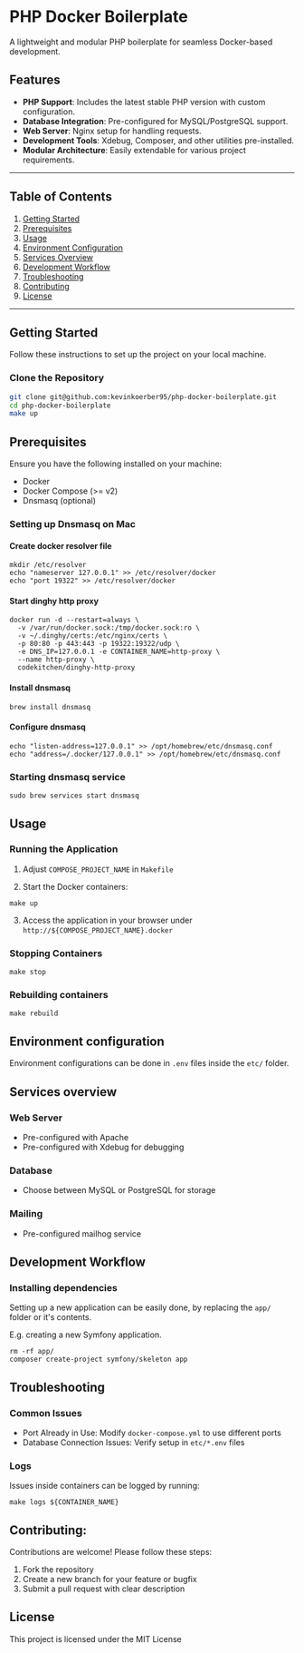 # PHP Docker Boilerplate

A lightweight and modular PHP boilerplate for seamless Docker-based development.

## Features
- **PHP Support**: Includes the latest stable PHP version with custom configuration.
- **Database Integration**: Pre-configured for MySQL/PostgreSQL support.
- **Web Server**: Nginx setup for handling requests.
- **Development Tools**: Xdebug, Composer, and other utilities pre-installed.
- **Modular Architecture**: Easily extendable for various project requirements.

---

## Table of Contents
1. [Getting Started](#getting-started)
2. [Prerequisites](#prerequisites)
3. [Usage](#usage)
4. [Environment Configuration](#environment-configuration)
5. [Services Overview](#services-overview)
6. [Development Workflow](#development-workflow)
7. [Troubleshooting](#troubleshooting)
8. [Contributing](#contributing)
9. [License](#license)

---

## Getting Started
Follow these instructions to set up the project on your local machine.

### Clone the Repository
```bash
git clone git@github.com:kevinkoerber95/php-docker-boilerplate.git
cd php-docker-boilerplate
make up
```

## Prerequisites
Ensure you have the following installed on your machine:

- Docker 
- Docker Compose (>= v2)
- Dnsmasq (optional)

### Setting up Dnsmasq on Mac

#### Create docker resolver file
```shell
mkdir /etc/resolver
echo "nameserver 127.0.0.1" >> /etc/resolver/docker
echo "port 19322" >> /etc/resolver/docker
```

#### Start dinghy http proxy
```shell
docker run -d --restart=always \
  -v /var/run/docker.sock:/tmp/docker.sock:ro \
  -v ~/.dinghy/certs:/etc/nginx/certs \
  -p 80:80 -p 443:443 -p 19322:19322/udp \
  -e DNS_IP=127.0.0.1 -e CONTAINER_NAME=http-proxy \
  --name http-proxy \
  codekitchen/dinghy-http-proxy
```

#### Install dnsmasq

```shell
brew install dnsmasq
```

#### Configure dnsmasq
```shell
echo "listen-address=127.0.0.1" >> /opt/homebrew/etc/dnsmasq.conf
echo "address=/.docker/127.0.0.1" >> /opt/homebrew/etc/dnsmasq.conf 
```

### Starting dnsmasq service

```shell
sudo brew services start dnsmasq
```

## Usage

### Running the Application

1. Adjust `COMPOSE_PROJECT_NAME` in `Makefile`

2. Start the Docker containers:

```shell
make up
```

3. Access the application in your browser under `http://${COMPOSE_PROJECT_NAME}.docker`

### Stopping Containers
```shell
make stop
```

### Rebuilding containers
```shell
make rebuild
```

## Environment configuration
Environment configurations can be done in `.env` files inside the `etc/` folder.

## Services overview

### Web Server
- Pre-configured with Apache
- Pre-configured with Xdebug for debugging

### Database
- Choose between MySQL or PostgreSQL for storage

### Mailing
- Pre-configured mailhog service

## Development Workflow

### Installing dependencies

Setting up a new application can be easily done, by replacing the `app/` folder or it's contents.

E.g. creating a new Symfony application.
```shell
rm -rf app/
composer create-project symfony/skeleton app
```

## Troubleshooting

### Common Issues
- Port Already in Use: Modify `docker-compose.yml` to use different ports
- Database Connection Issues: Verify setup in `etc/*.env` files

### Logs

Issues inside containers can be logged by running:

```shell
make logs ${CONTAINER_NAME}
```

## Contributing:

Contributions are welcome! Please follow these steps:

1. Fork the repository
2. Create a new branch for your feature or bugfix
3. Submit a pull request with clear description

## License

This project is licensed under the MIT License

